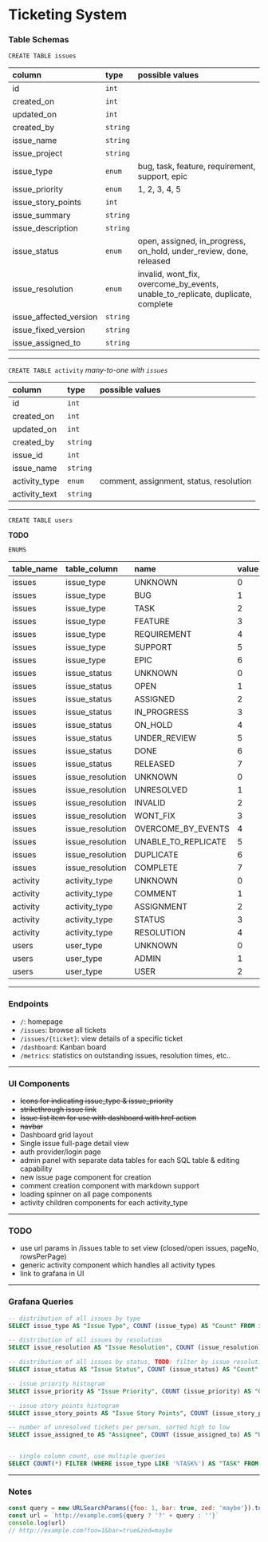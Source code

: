 # Ticketing System

### Table Schemas

`CREATE TABLE issues`

| column | type | possible values |
|:---|:---|:---|
| id | `int` |  |
| created_on | `int` |  |
| updated_on | `int` |  |
| created_by | `string` |  |
| issue_name | `string` |  |
| issue_project | `string` |  |
| issue_type | `enum` | bug, task, feature, requirement, support, epic |
| issue_priority | `enum` | 1, 2, 3, 4, 5 |
| issue_story_points | `int` |  |
| issue_summary | `string` |  |
| issue_description | `string` |  |
| issue_status | `enum` | open, assigned, in_progress, on_hold, under_review, done, released |
| issue_resolution | `enum` | invalid, wont_fix, overcome_by_events, unable_to_replicate, duplicate, complete |
| issue_affected_version | `string` |  |
| issue_fixed_version | `string` |  |
| issue_assigned_to | `string` |  |

---

`CREATE TABLE activity` *many-to-one with `issues`*

| column | type | possible values |
|:---|:---|:---|
| id | `int` |  |
| created_on | `int` |  |
| updated_on | `int` |  |
| created_by | `string` |  |
| issue_id | `int` |  |
| issue_name | `string` |  |
| activity_type | `enum` | comment, assignment, status, resolution |
| activity_text | `string` |  |

---

`CREATE TABLE users`

**TODO**

`ENUMS`

| table_name | table_column | name | value |
|:---|:---|:---|:---|
| issues | issue_type | UNKNOWN | 0 |
| issues | issue_type | BUG | 1 |
| issues | issue_type | TASK | 2 |
| issues | issue_type | FEATURE | 3 |
| issues | issue_type | REQUIREMENT | 4 |
| issues | issue_type | SUPPORT | 5 |
| issues | issue_type | EPIC | 6 |
| issues | issue_status | UNKNOWN | 0 |
| issues | issue_status | OPEN | 1 |
| issues | issue_status | ASSIGNED | 2 |
| issues | issue_status | IN_PROGRESS | 3 |
| issues | issue_status | ON_HOLD | 4 |
| issues | issue_status | UNDER_REVIEW | 5 |
| issues | issue_status | DONE | 6 |
| issues | issue_status | RELEASED | 7 |
| issues | issue_resolution | UNKNOWN | 0 |
| issues | issue_resolution | UNRESOLVED | 1 |
| issues | issue_resolution | INVALID | 2 |
| issues | issue_resolution | WONT_FIX | 3 |
| issues | issue_resolution | OVERCOME_BY_EVENTS | 4 |
| issues | issue_resolution | UNABLE_TO_REPLICATE | 5 |
| issues | issue_resolution | DUPLICATE | 6 |
| issues | issue_resolution | COMPLETE | 7 |
| activity | activity_type | UNKNOWN | 0 |
| activity | activity_type | COMMENT | 1 |
| activity | activity_type | ASSIGNMENT | 2 |
| activity | activity_type | STATUS | 3 |
| activity | activity_type | RESOLUTION | 4 |
| users | user_type | UNKNOWN | 0 |
| users | user_type | ADMIN | 1 |
| users | user_type | USER | 2 |


---

### Endpoints

- `/`: homepage
- `/issues`: browse all tickets
- `/issues/{ticket}`: view details of a specific ticket
- `/dashboard`: Kanban board
- `/metrics`: statistics on outstanding issues, resolution times, etc..

---

### UI Components
- ~~Icons for indicating issue_type & issue_priority~~
- ~~strikethrough issue link~~
- ~~Issue list item for use with dashboard with href action~~
- ~~navbar~~
- Dashboard grid layout
- Single issue full-page detail view
- auth provider/login page
- admin panel with separate data tables for each SQL table & editing capability
- new issue page component for creation
- comment creation component with markdown support
- loading spinner on all page components
- activity children components for each activity_type

---

### TODO
- use url params in /issues table to set view (closed/open issues, pageNo, rowsPerPage)
- generic activity component which handles all activity types
- link to grafana in UI

---

### Grafana Queries

```sql
-- distribution of all issues by type
SELECT issue_type AS "Issue Type", COUNT (issue_type) AS "Count" FROM issues GROUP BY issue_type ORDER BY 1;

-- distribution of all issues by resolution
SELECT issue_resolution AS "Issue Resolution", COUNT (issue_resolution) AS "Count" FROM issues GROUP BY issue_resolution ORDER BY 1;

-- distribution of all issues by status, TODO: filter by issue_resolution LIKE '%unresolved%'
SELECT issue_status AS "Issue Status", COUNT (issue_status) AS "Count" FROM issues GROUP BY issue_status ORDER BY 1;

-- issue priority histogram
SELECT issue_priority AS "Issue Priority", COUNT (issue_priority) AS "Count" FROM issues GROUP BY issue_priority ORDER BY 1;

-- issue story points histogram
SELECT issue_story_points AS "Issue Story Points", COUNT (issue_story_points) AS "Count" FROM issues GROUP BY issue_story_points ORDER BY 1;

-- number of unresolved tickets per person, sorted high to low
SELECT issue_assigned_to AS "Assignee", COUNT (issue_assigned_to) AS "Unresolved Issues" FROM issues WHERE issue_resolution LIKE '%unresolved%' GROUP BY issue_assigned_to ORDER BY 2 DESC;


-- single column count, use multiple queries
SELECT COUNT(*) FILTER (WHERE issue_type LIKE '%TASK%') AS "TASK" FROM issues;
```

---

### Notes

```js
const query = new URLSearchParams({foo: 1, bar: true, zed: 'maybe'}).toString()
const url = `http://example.com${query ? '?' + query : ''}`
console.log(url)
// http://example.com?foo=1&bar=true&zed=maybe
```
